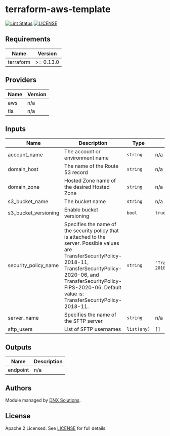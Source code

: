 # terraform-aws-template

[![Lint Status](https://github.com/DNXLabs/terraform-aws-template/workflows/Lint/badge.svg)](https://github.com/DNXLabs/terraform-aws-template/actions)
[![LICENSE](https://img.shields.io/github/license/DNXLabs/terraform-aws-template)](https://github.com/DNXLabs/terraform-aws-template/blob/master/LICENSE)

<!--- BEGIN_TF_DOCS --->

## Requirements

| Name | Version |
|------|---------|
| terraform | >= 0.13.0 |

## Providers

| Name | Version |
|------|---------|
| aws | n/a |
| tls | n/a |

## Inputs

| Name | Description | Type | Default | Required |
|------|-------------|------|---------|:--------:|
| account\_name | The account or environment name | `string` | n/a | yes |
| domain\_host | The name of the Route 53 record | `string` | n/a | yes |
| domain\_zone | Hosted Zone name of the desired Hosted Zone | `string` | n/a | yes |
| s3\_bucket\_name | The bucket name | `string` | n/a | yes |
| s3\_bucket\_versioning | Enable bucket versioning | `bool` | `true` | no |
| security\_policy\_name | Specifies the name of the security policy that is attached to the server. Possible values are TransferSecurityPolicy-2018-11, TransferSecurityPolicy-2020-06, and TransferSecurityPolicy-FIPS-2020-06. Default value is: TransferSecurityPolicy-2018-11. | `string` | `"TransferSecurityPolicy-2018-11"` | no |
| server\_name | Specifies the name of the SFTP server | `string` | n/a | yes |
| sftp\_users | List of SFTP usernames | `list(any)` | `[]` | no |

## Outputs

| Name | Description |
|------|-------------|
| endpoint | n/a |

<!--- END_TF_DOCS --->

## Authors

Module managed by [DNX Solutions](https://github.com/DNXLabs).

## License

Apache 2 Licensed. See [LICENSE](https://github.com/DNXLabs/terraform-aws-template/blob/master/LICENSE) for full details.